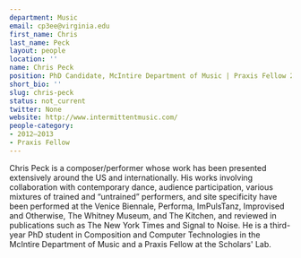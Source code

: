 ```yaml
---
department: Music
email: cp3ee@virginia.edu
first_name: Chris
last_name: Peck
layout: people
location: ''
name: Chris Peck
position: PhD Candidate, McIntire Department of Music | Praxis Fellow 2012-2013
short_bio: ''
slug: chris-peck
status: not_current
twitter: None
website: http://www.intermittentmusic.com/
people-category:
- 2012–2013
- Praxis Fellow
---
```


Chris Peck is a composer/performer whose work has been presented extensively around the US and internationally. His works involving collaboration with contemporary dance, audience participation, various mixtures of trained and “untrained” performers, and site specificity have been performed at the Venice Biennale, Performa, ImPulsTanz, Improvised and Otherwise, The Whitney Museum, and The Kitchen, and reviewed in publications such as The New York Times and Signal to Noise. He is a third-year PhD student in Composition and Computer Technologies in the McIntire Department of Music and a Praxis Fellow at the Scholars' Lab.
